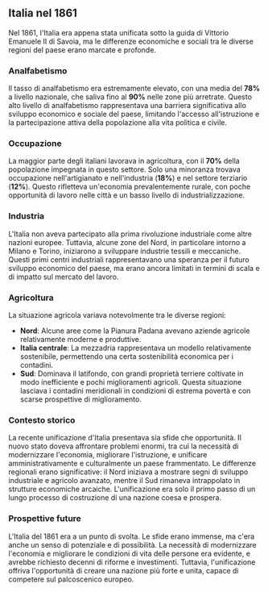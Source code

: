 
## Italia nel 1861

Nel 1861, l'Italia era appena stata unificata sotto la guida di Vittorio Emanuele II di Savoia, ma le differenze economiche e sociali tra le diverse regioni del paese erano marcate e profonde.

### Analfabetismo
Il tasso di analfabetismo era estremamente elevato, con una media del **78%** a livello nazionale, che saliva fino al **90%** nelle zone più arretrate. Questo alto livello di analfabetismo rappresentava una barriera significativa allo sviluppo economico e sociale del paese, limitando l'accesso all'istruzione e la partecipazione attiva della popolazione alla vita politica e civile.

### Occupazione
La maggior parte degli italiani lavorava in agricoltura, con il **70%** della popolazione impegnata in questo settore. Solo una minoranza trovava occupazione nell'artigianato e nell'industria (**18%**) e nel settore terziario (**12%**). Questo rifletteva un'economia prevalentemente rurale, con poche opportunità di lavoro nelle città e un basso livello di industrializzazione.

### Industria
L'Italia non aveva partecipato alla prima rivoluzione industriale come altre nazioni europee. Tuttavia, alcune zone del Nord, in particolare intorno a Milano e Torino, iniziarono a sviluppare industrie tessili e meccaniche. Questi primi centri industriali rappresentavano una speranza per il futuro sviluppo economico del paese, ma erano ancora limitati in termini di scala e di impatto sul mercato del lavoro.

### Agricoltura
La situazione agricola variava notevolmente tra le diverse regioni:

- **Nord**: Alcune aree come la Pianura Padana avevano aziende agricole relativamente moderne e produttive.
- **Italia centrale**: La mezzadria rappresentava un modello relativamente sostenibile, permettendo una certa sostenibilità economica per i contadini.
- **Sud**: Dominava il latifondo, con grandi proprietà terriere coltivate in modo inefficiente e pochi miglioramenti agricoli. Questa situazione lasciava i contadini meridionali in condizioni di estrema povertà e con scarse prospettive di miglioramento.

### Contesto storico
La recente unificazione d'Italia presentava sia sfide che opportunità. Il nuovo stato doveva affrontare problemi enormi, tra cui la necessità di modernizzare l'economia, migliorare l'istruzione, e unificare amministrativamente e culturalmente un paese frammentato. Le differenze regionali erano significative: il Nord iniziava a mostrare segni di sviluppo industriale e agricolo avanzato, mentre il Sud rimaneva intrappolato in strutture economiche arcaiche. L'unificazione era solo il primo passo di un lungo processo di costruzione di una nazione coesa e prospera.

### Prospettive future
L'Italia del 1861 era a un punto di svolta. Le sfide erano immense, ma c'era anche un senso di potenziale e di possibilità. La necessità di modernizzare l'economia e migliorare le condizioni di vita delle persone era evidente, e avrebbe richiesto decenni di riforme e investimenti. Tuttavia, l'unificazione offriva l'opportunità di creare una nazione più forte e unita, capace di competere sul palcoscenico europeo.
